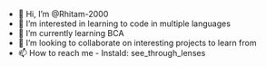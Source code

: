 - 👋 Hi, I’m @Rhitam-2000
- 👀 I’m interested in learning to code in multiple languages
- 🌱 I’m currently learning BCA
- 💞️ I’m looking to collaborate on interesting projects to learn from
- 📫 How to reach me - InstaId: see_through_lenses

<!---
Rhitam-2000/Rhitam-2000 is a ✨ special ✨ repository because its `README.md` (this file) appears on your GitHub profile.
You can click the Preview link to take a look at your changes.
--->
